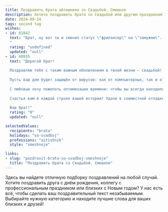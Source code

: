 ```yaml
---
title: Поздравить брата айтишника со Свадьбой. Смешное
description: Хотите поздравить брата со Свадьбой или другим праздником? Наш ИИ создаст незабываемое поздравление, а вы обязательно выделитесь среди других.  
date: 2024-09-24
tags: second tag
wishes:
- id: 81842
  text: "Брат, ну вот ты и сменил статус \"фрилансер\" на \"замужем\". Договорились, что теперь тебя будут баловать не кодом, а комплиментами? ;)  Поздравляю, желаю, чтобы \"ты\" и \"она\" всегда были на одной волне, даже если речь идет о выборе интернет-провайдера! 😉
  "
  rating: "undefined"
  updated: "null"
- id: 40935
  text: "Дорогой брат!
  
  Поздравляю тебя с таким важным обновлением в твоей жизни — свадьбой! Теперь ты не просто айтишник, а теперь и \"айти-замужем\"! Желаю, чтобы в вашем семейном коде всегда была только хорошая версия — без багов и с минимальными конфликтами.
  
  Пусть ваш дом будет защищён от вирусов: как от компьютерных, так и от ссор! А если вдруг возникнут недоразумения, просто перезагрузитесь в объятия друг друга!
  
  С любовью хочу пожелать оптимизации времени: чтобы вы всегда находили его на романтические ужины и совместные приключения! И пусть ваша жизнь будет насыщена «обычными» обновлениями — почаще выезжайте на «летающий скейт», чтобы не застревать в рутине!
  
  Счастья вам в каждой строке вашей истории! Удачи в совместной отладке ваших жизней!
  
  Ваш брат!"
  rating: "0"
  updated: "null"

selectedValues:
  recipients: "brata"
  holidays: "so-svadboj"
  professions: "aitishnik"
  style: "smeshnoje"

links:
- slug: "pozdravit-brata-so-svadboj-smeshnoje"
  title: "Поздравить брата со Свадьбой. Смешное"
---
```


Здесь вы найдете отличную подборку поздравлений на любой случай. 
Хотите поздравить друга с днём рождения, коллегу с профессиональным праздником или близких с Новым годом? У нас есть всё, чтобы сделать ваш поздравительный текст незабываемым. Выбирайте нужную категорию и находите лучшие слова для ваших близких и друзей!

